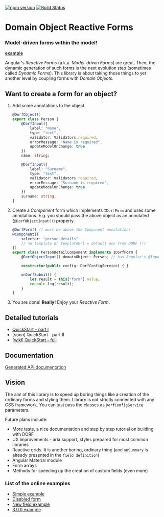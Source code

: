[![npm version](https://img.shields.io/npm/v/dorf.svg)](https://www.npmjs.com/package/dorf) [![Build Status](https://travis-ci.org/mat3e/dorf.svg?branch=master)](https://travis-ci.org/mat3e/dorf)

# Domain Object Reactive Forms

### Model-driven forms within the model! 
[**example**](http://embed.plnkr.co/fhEfqD/)

Angular's _Reactive Forms_ (a.k.a. _Model-driven Forms_) are great. Then, the dynamic generation of such forms is the next evolution step (sometimes called _Dynamic Forms_). This library is about taking those things to yet another level by coupling forms with _Domain Objects_.

## Want to create a form for an object?
1. Add some annotations to the object.
    ```typescript
    @DorfObject()
    export class Person {
        @DorfInput({
            label: "Name", 
            type: "text",
            validator: Validators.required, 
            errorMessage: "Name is required",
            updateModelOnChange: true
        })
        name: string;

        @DorfInput({
            label: "Surname", 
            type: "text",
            validator: Validators.required, 
            errorMessage: "Surname is required",
            updateModelOnChange: true
        })
        surname: string;
    }
    ```

2. Create a _Component_ form which implements `IDorfForm` and uses some annotations. E.g. you should pass the above object as an annotated (`@DorfObjectInput()`) property.
    ```typescript
    @DorfForm() // must be above the Component annotation!
    @Component({
        selector: "person-details"
        // no template or templateUrl = default one from DORF (!)
    })
    export class PersonDetailComponent implements IDorfForm {
        @DorfObjectInput() domainObject: Person; // has Angular's @Input() behavior as well (!)

        constructor(public config: DorfConfigService) { }

        onDorfSubmit() {
            let result = this["form"].value;
            console.log(result);
        }
    }
    ```
3. You are done! **Really!** Enjoy your _Reactive Form_.

## Detailed tutorials
* [QuickStart - part I](https://mat3e.github.io/dorf/tutorial/quickstart-1.html)
* [soon] QuickStart - part II
* [[wiki] QuickStart - full](https://github.com/mat3e/dorf/wiki/QuickStart)

## Documentation
[Generated API documentation](https://mat3e.github.io/dorf/api/)

## Vision
The aim of this library is to speed up boring things like a creation of the ordinary forms and styling them. Library is not strictly connected with any CSS framework. You can just pass the classes as `DorfConfigService` parameters. 

Future plans include:

 - More tests, a nice documentation and step by step tutorial on building with DORF
 - UX improvements - aria support, styles prepared for most common libraries
 - Reactive grids. It is another boring, ordinary thing (and `onSummary` is already presented in the `field definition`)
 - Angular Material module
 - Form arrays
 - Methods for speeding up the creation of custom fields (even more)

### List of the online examples
 - [Simple example](http://embed.plnkr.co/6H2jto/)
 - [Disabled form](http://embed.plnkr.co/a6Z4pb/)
 - [New field example](http://embed.plnkr.co/q4EEDa/)
 - [3.0.0 example](http://embed.plnkr.co/fhEfqD/)
